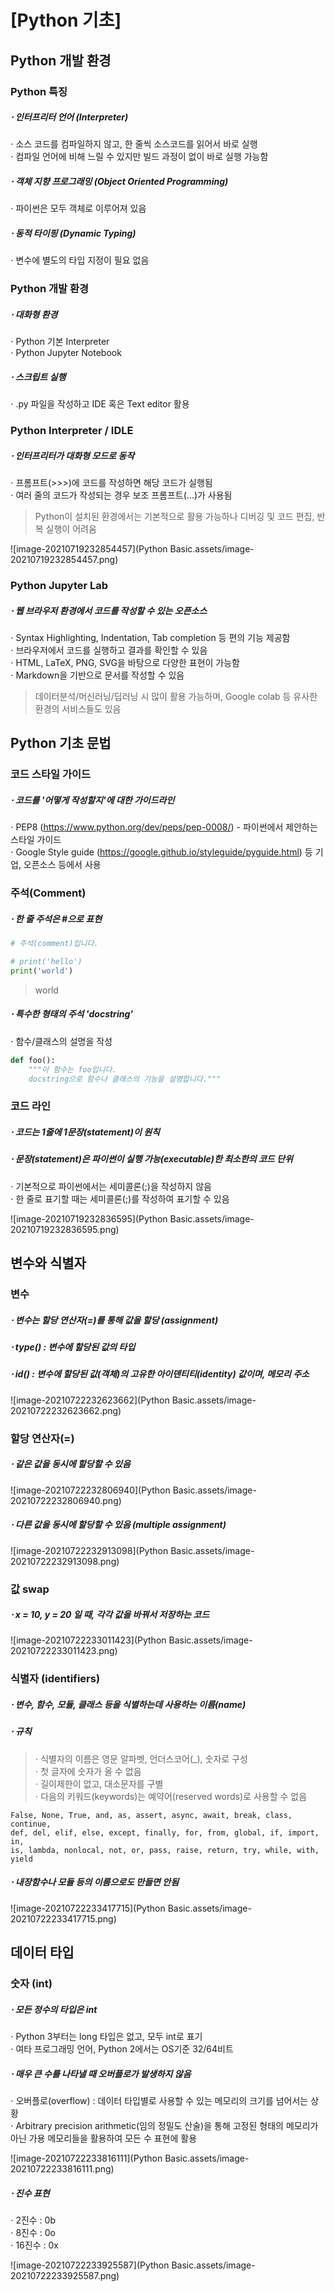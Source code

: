 # [Python 기초]

## Python 개발 환경

### Python 특징

##### ⋅ 인터프리터 언어 (Interpreter)

  ⋅ 소스 코드를 컴파일하지 않고, 한 줄씩 소스코드를 읽어서 바로 실행  
  ⋅ 컴파일 언어에 비해 느릴 수 있지만 빌드 과정이 없이 바로 실행 가능함

##### ⋅ 객체 지향 프로그래밍 (Object Oriented Programming)

  ⋅ 파이썬은 모두 객체로 이루어져 있음

##### ⋅ 동적 타이핑 (Dynamic Typing)

  ⋅ 변수에 별도의 타입 지정이 필요 없음

### Python 개발 환경

##### ⋅ 대화형 환경

  ⋅ Python 기본 Interpreter  
  ⋅ Python Jupyter Notebook

##### ⋅ 스크립트 실행

  ⋅ .py 파일을 작성하고 IDE 혹은 Text editor 활용

### Python Interpreter / IDLE

##### ⋅ 인터프리터가 대화형 모드로 동작

  ⋅ 프롬프트(>>>)에 코드를 작성하면 해당 코드가 실행됨  
  ⋅ 여러 줄의 코드가 작성되는 경우 보조 프롬프트(...)가 사용됨

> Python이 설치된 환경에서는 기본적으로 활용 가능하나 디버깅 및 코드 편집, 반복 실행이 어려움

![image-20210719232854457](Python Basic.assets/image-20210719232854457.png)

### Python Jupyter Lab

##### ⋅ 웹 브라우저 환경에서 코드를 작성할 수 있는 오픈소스

  ⋅ Syntax Highlighting, Indentation, Tab completion 등 편의 기능 제공함  
  ⋅ 브라우저에서 코드를 실행하고 결과를 확인할 수 있음  
  ⋅ HTML, LaTeX, PNG, SVG을 바탕으로 다양한 표현이 가능함  
  ⋅ Markdown을 기반으로 문서를 작성할 수 있음

> 데이터분석/머신러닝/딥러닝 시 많이 활용 가능하며, Google colab 등 유사한 환경의 서비스들도 있음



## Python 기초 문법

### 코드 스타일 가이드

##### ⋅ 코드를 '어떻게 작성할지'에 대한 가이드라인

  ⋅ PEP8 (https://www.python.org/dev/peps/pep-0008/)  - 파이썬에서 제안하는 스타일 가이드  
  ⋅ Google Style guide (https://google.github.io/styleguide/pyguide.html) 등 기업, 오픈소스 등에서 사용

### 주석(Comment)

##### ⋅ 한 줄 주석은 #으로 표현

```python
# 주석(comment)입니다.

# print('hello')
print('world')
```

> world

##### ⋅ 특수한 형태의 주석 'docstring'

  ⋅ 함수/클래스의 설명을 작성

```python
def foo():
	"""이 함수는 foo입니다.
	docstring으로 함수나 클래스의 기능을 설명합니다."""
```

### 코드 라인

##### ⋅ 코드는 1줄에 1문장(statement)이 원칙

##### ⋅ 문장(statement)은 파이썬이 실행 가능(executable)한 최소한의 코드 단위

  ⋅ 기본적으로 파이썬에서는 세미콜론(;)을 작성하지 않음  
  ⋅ 한 줄로 표기할 때는 세미콜론(;)를 작성하여 표기할 수 있음

![image-20210719232836595](Python Basic.assets/image-20210719232836595.png)



## 변수와 식별자

### 변수

##### ⋅ 변수는 할당 연산자(=)를 통해 값을 할당 (assignment)

##### ⋅ type() : 변수에 할당된 값의 타입

##### ⋅ id() : 변수에 할당된 값(객체)의 고유한 아이덴티티(identity) 값이며, 메모리 주소

![image-20210722232623662](Python Basic.assets/image-20210722232623662.png)

### 할당 연산자(=)

##### ⋅ 같은 값을 동시에 할당할 수 있음

![image-20210722232806940](Python Basic.assets/image-20210722232806940.png)

##### ⋅ 다른 값을 동시에 할당할 수 있음 (multiple assignment)

![image-20210722232913098](Python Basic.assets/image-20210722232913098.png)

### 값 swap

##### ⋅ x = 10, y = 20 일 때, 각각 값을 바꿔서 저장하는 코드

![image-20210722233011423](Python Basic.assets/image-20210722233011423.png)

### 식별자 (identifiers)

##### ⋅ 변수, 함수, 모듈, 클래스 등을 식별하는데 사용하는 이름(name)

##### ⋅ 규칙

> ⋅ 식별자의 이름은 영문 알파벳, 언더스코어(_), 숫자로 구성  
> ⋅ 첫 글자에 숫자가 올 수 없음  
> ⋅ 길이제한이 없고, 대소문자를 구별  
> ⋅ 다음의 키워드(keywords)는 예약어(reserved words)로 사용할 수 없음

```
False, None, True, and, as, assert, async, await, break, class, continue,
def, del, elif, else, except, finally, for, from, global, if, import, in,
is, lambda, nonlocal, not, or, pass, raise, return, try, while, with, yield
```

##### ⋅ 내장함수나 모듈 등의 이름으로도 만들면 안됨

![image-20210722233417715](Python Basic.assets/image-20210722233417715.png)



## 데이터 타입

### 숫자 (int)

##### ⋅ 모든 정수의 타입은 int

  ⋅ Python 3부터는 long 타입은 없고, 모두 int로 표기  
  ⋅ 여타 프로그래밍 언어, Python 2에서는 OS기준 32/64비트

##### ⋅ 매우 큰 수를 나타낼 때 오버플로가 발생하지 않음

  ⋅ 오버플로(overflow) : 데이터 타입별로 사용할 수 있는 메모리의 크기를 넘어서는 상황  
  ⋅ Arbitrary precision arithmetic(임의 정밀도 산술)을 통해 고정된 형태의 메모리가 아닌 가용 메모리들을 활용하여 모든 수 표현에 활용

![image-20210722233816111](Python Basic.assets/image-20210722233816111.png)

##### ⋅ 진수 표현

  ⋅ 2진수 : 0b  
  ⋅ 8진수 : 0o  
  ⋅ 16진수 : 0x

![image-20210722233925587](Python Basic.assets/image-20210722233925587.png)

